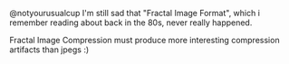 @notyourusualcup I'm still sad that "Fractal Image Format", which i remember reading about back in the 80s, never really happened.

Fractal Image Compression must produce more interesting compression artifacts than jpegs :)